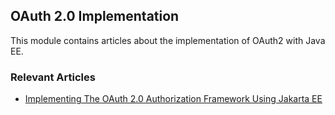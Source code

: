 ## OAuth 2.0 Implementation

This module contains articles about the implementation of OAuth2 with Java EE.

### Relevant Articles

- [Implementing The OAuth 2.0 Authorization Framework Using Jakarta EE](https://www.surya.com/java-ee-oauth2-implementation)
